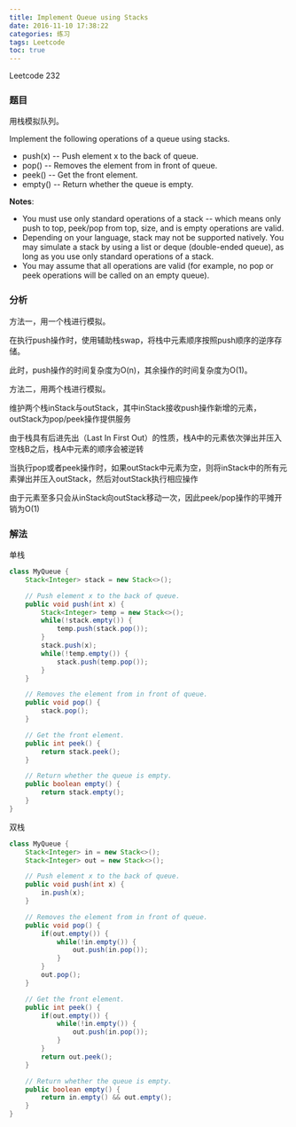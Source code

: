 ```yaml
---
title: Implement Queue using Stacks
date: 2016-11-10 17:38:22
categories: 练习
tags: Leetcode
toc: true
---
```


Leetcode 232

### 题目

用栈模拟队列。

Implement the following operations of a queue using stacks.

* push(x) -- Push element x to the back of queue.
* pop() -- Removes the element from in front of queue.
* peek() -- Get the front element.
* empty() -- Return whether the queue is empty.

__Notes__:

* You must use only standard operations of a stack -- which means only push to top, peek/pop from top, size, and is empty operations are valid.
* Depending on your language, stack may not be supported natively. You may simulate a stack by using a list or deque (double-ended queue), as long as you use only standard operations of a stack.
* You may assume that all operations are valid (for example, no pop or peek operations will be called on an empty queue).

### 分析

方法一，用一个栈进行模拟。

在执行push操作时，使用辅助栈swap，将栈中元素顺序按照push顺序的逆序存储。

此时，push操作的时间复杂度为O(n)，其余操作的时间复杂度为O(1)。

方法二，用两个栈进行模拟。

维护两个栈inStack与outStack，其中inStack接收push操作新增的元素，outStack为pop/peek操作提供服务

由于栈具有后进先出（Last In First Out）的性质，栈A中的元素依次弹出并压入空栈B之后，栈A中元素的顺序会被逆转

当执行pop或者peek操作时，如果outStack中元素为空，则将inStack中的所有元素弹出并压入outStack，然后对outStack执行相应操作

由于元素至多只会从inStack向outStack移动一次，因此peek/pop操作的平摊开销为O(1)

### 解法

单栈

```java
class MyQueue {
    Stack<Integer> stack = new Stack<>();

    // Push element x to the back of queue.
    public void push(int x) {
        Stack<Integer> temp = new Stack<>();
        while(!stack.empty()) {
            temp.push(stack.pop());
        }
        stack.push(x);
        while(!temp.empty()) {
            stack.push(temp.pop());
        }
    }

    // Removes the element from in front of queue.
    public void pop() {
        stack.pop();
    }

    // Get the front element.
    public int peek() {
        return stack.peek();
    }

    // Return whether the queue is empty.
    public boolean empty() {
        return stack.empty();
    }
}
```

双栈

```java
class MyQueue {
    Stack<Integer> in = new Stack<>();
    Stack<Integer> out = new Stack<>();

    // Push element x to the back of queue.
    public void push(int x) {
        in.push(x);
    }

    // Removes the element from in front of queue.
    public void pop() {
        if(out.empty()) {
            while(!in.empty()) {
                out.push(in.pop());
            }
        }
        out.pop();
    }

    // Get the front element.
    public int peek() {
        if(out.empty()) {
            while(!in.empty()) {
                out.push(in.pop());
            }
        }
        return out.peek();
    }

    // Return whether the queue is empty.
    public boolean empty() {
        return in.empty() && out.empty();
    }
}
```